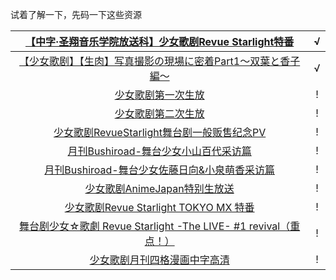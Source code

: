 试着了解一下，先码一下这些资源

| [【中字·圣翔音乐学院放送科】少女歌剧Revue Starlight特番](https://www.bilibili.com/video/av21511002/) | √ |
:-:|:-:
| [【少女歌剧】【生肉】写真撮影の現場に密着Part1～双葉と香子編～](https://www.bilibili.com/video/av22649169/) | √ |
| [少女歌剧第一次生放](https://acg.tv/av13761402/) | ! |
| [少女歌剧第二次生放](https://acg.tv/av16835395/) | ! |
| [少女歌剧RevueStarlight舞台剧一般贩售纪念PV](https://acg.tv/av17255000/) | ! |
| [月刊Bushiroad-舞台少女小山百代采访篇](https://acg.tv/av18063522/) | ! |
| [月刊Bushiroad-舞台少女佐藤日向&小泉萌香采访篇](https://acg.tv/av19058666/) | ! |
| [少女歌剧AnimeJapan特别生放送](https://acg.tv/av21266560/) | ! |
| [少女歌剧Revue Starlight TOKYO MX 特番](https://acg.tv/av21511002/) | ! |
| [舞台剧少女☆歌劇 Revue Starlight -The LIVE- #1 revival（重点！）](https://acg.tv/av22490328/) | ! |
| [少女歌剧月刊四格漫画中字高清](https://www.bushiroad-cn.com/category/comic/) | ! |
